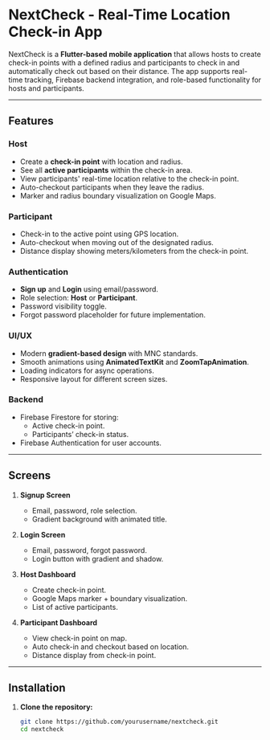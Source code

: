# NextCheck - Real-Time Location Check-in App

NextCheck is a **Flutter-based mobile application** that allows hosts to create check-in points with a defined radius and participants to check in and automatically check out based on their distance. The app supports real-time tracking, Firebase backend integration, and role-based functionality for hosts and participants.

---

## Features

### Host
- Create a **check-in point** with location and radius.
- See all **active participants** within the check-in area.
- View participants' real-time location relative to the check-in point.
- Auto-checkout participants when they leave the radius.
- Marker and radius boundary visualization on Google Maps.

### Participant
- Check-in to the active point using GPS location.
- Auto-checkout when moving out of the designated radius.
- Distance display showing meters/kilometers from the check-in point.

### Authentication
- **Sign up** and **Login** using email/password.
- Role selection: **Host** or **Participant**.
- Password visibility toggle.
- Forgot password placeholder for future implementation.

### UI/UX
- Modern **gradient-based design** with MNC standards.
- Smooth animations using **AnimatedTextKit** and **ZoomTapAnimation**.
- Loading indicators for async operations.
- Responsive layout for different screen sizes.

### Backend
- Firebase Firestore for storing:
  - Active check-in point.
  - Participants’ check-in status.
- Firebase Authentication for user accounts.

---

## Screens

1. **Signup Screen**
   - Email, password, role selection.
   - Gradient background with animated title.

2. **Login Screen**
   - Email, password, forgot password.
   - Login button with gradient and shadow.

3. **Host Dashboard**
   - Create check-in point.
   - Google Maps marker + boundary visualization.
   - List of active participants.

4. **Participant Dashboard**
   - View check-in point on map.
   - Auto check-in and checkout based on location.
   - Distance display from check-in point.

---

## Installation

1. **Clone the repository:**
   ```bash
   git clone https://github.com/yourusername/nextcheck.git
   cd nextcheck
